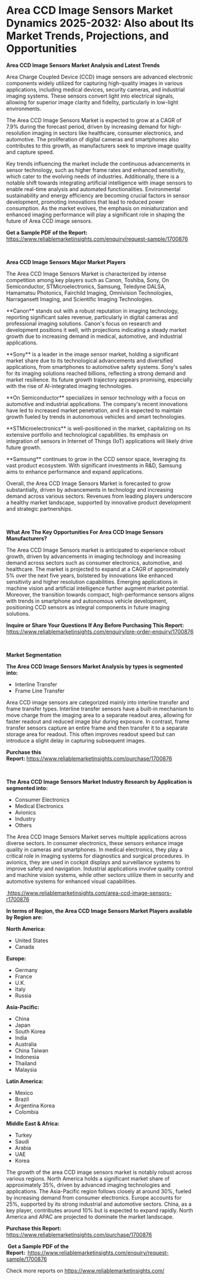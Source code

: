 <p><h1>Area CCD Image Sensors Market Dynamics 2025-2032: Also about Its Market Trends, Projections, and Opportunities</h1></p><p><strong>Area CCD Image Sensors Market Analysis and Latest Trends</strong></p>
<p><p>Area Charge Coupled Device (CCD) image sensors are advanced electronic components widely utilized for capturing high-quality images in various applications, including medical devices, security cameras, and industrial imaging systems. These sensors convert light into electrical signals, allowing for superior image clarity and fidelity, particularly in low-light environments.</p><p>The Area CCD Image Sensors Market is expected to grow at a CAGR of 7.9% during the forecast period, driven by increasing demand for high-resolution imaging in sectors like healthcare, consumer electronics, and automotive. The proliferation of digital cameras and smartphones also contributes to this growth, as manufacturers seek to improve image quality and capture speed.</p><p>Key trends influencing the market include the continuous advancements in sensor technology, such as higher frame rates and enhanced sensitivity, which cater to the evolving needs of industries. Additionally, there is a notable shift towards integrating artificial intelligence with image sensors to enable real-time analysis and automated functionalities. Environmental sustainability and energy efficiency are becoming crucial factors in sensor development, promoting innovations that lead to reduced power consumption. As the market evolves, the emphasis on miniaturization and enhanced imaging performance will play a significant role in shaping the future of Area CCD image sensors.</p></p>
<p><strong>Get a Sample PDF of the Report:&nbsp;</strong> <a href="https://www.reliablemarketinsights.com/enquiry/request-sample/1700876?utm_campaign=3520&utm_medium=2&utm_source=Github&utm_content=ia&utm_term=27032025&utm_id=area-ccd-image-sensors">https://www.reliablemarketinsights.com/enquiry/request-sample/1700876</a></p>
<p>&nbsp;</p>
<p><strong>Area CCD Image Sensors Major Market Players</strong></p>
<p><p>The Area CCD Image Sensors Market is characterized by intense competition among key players such as Canon, Toshiba, Sony, On Semiconductor, STMicroelectronics, Samsung, Teledyne DALSA, Hamamatsu Photonics, Fairchild Imaging, Omnivision Technologies, Narragansett Imaging, and Scientific Imaging Technologies. </p><p>**Canon** stands out with a robust reputation in imaging technology, reporting significant sales revenue, particularly in digital cameras and professional imaging solutions. Canon's focus on research and development positions it well, with projections indicating a steady market growth due to increasing demand in medical, automotive, and industrial applications.</p><p>**Sony** is a leader in the image sensor market, holding a significant market share due to its technological advancements and diversified applications, from smartphones to automotive safety systems. Sony's sales for its imaging solutions reached billions, reflecting a strong demand and market resilience. Its future growth trajectory appears promising, especially with the rise of AI-integrated imaging technologies.</p><p>**On Semiconductor** specializes in sensor technology with a focus on automotive and industrial applications. The company's recent innovations have led to increased market penetration, and it is expected to maintain growth fueled by trends in autonomous vehicles and smart technologies.</p><p>**STMicroelectronics** is well-positioned in the market, capitalizing on its extensive portfolio and technological capabilities. Its emphasis on integration of sensors in Internet of Things (IoT) applications will likely drive future growth.</p><p>**Samsung** continues to grow in the CCD sensor space, leveraging its vast product ecosystem. With significant investments in R&D, Samsung aims to enhance performance and expand applications.</p><p>Overall, the Area CCD Image Sensors Market is forecasted to grow substantially, driven by advancements in technology and increasing demand across various sectors. Revenues from leading players underscore a healthy market landscape, supported by innovative product development and strategic partnerships.</p></p>
<p>&nbsp;</p>
<p><strong>What Are The Key Opportunities For Area CCD Image Sensors Manufacturers?</strong></p>
<p><p>The Area CCD Image Sensors market is anticipated to experience robust growth, driven by advancements in imaging technology and increasing demand across sectors such as consumer electronics, automotive, and healthcare. The market is projected to expand at a CAGR of approximately 5% over the next five years, bolstered by innovations like enhanced sensitivity and higher resolution capabilities. Emerging applications in machine vision and artificial intelligence further augment market potential. Moreover, the transition towards compact, high-performance sensors aligns with trends in smartphone and autonomous vehicle development, positioning CCD sensors as integral components in future imaging solutions.</p></p>
<p><strong>Inquire or Share Your Questions If Any Before Purchasing This Report:</strong> <a href="https://www.reliablemarketinsights.com/enquiry/pre-order-enquiry/1700876?utm_campaign=3520&utm_medium=2&utm_source=Github&utm_content=ia&utm_term=27032025&utm_id=area-ccd-image-sensors">https://www.reliablemarketinsights.com/enquiry/pre-order-enquiry/1700876</a></p>
<p>&nbsp;</p>
<p><strong>Market Segmentation</strong></p>
<p><strong>The Area CCD Image Sensors Market Analysis by types is segmented into:</strong></p>
<p><ul><li>Interline Transfer</li><li>Frame Line Transfer</li></ul></p>
<p><p>Area CCD image sensors are categorized mainly into interline transfer and frame transfer types. Interline transfer sensors have a built-in mechanism to move charge from the imaging area to a separate readout area, allowing for faster readout and reduced image blur during exposure. In contrast, frame transfer sensors capture an entire frame and then transfer it to a separate storage area for readout. This often improves readout speed but can introduce a slight delay in capturing subsequent images.</p></p>
<p><strong>Purchase this Report:&nbsp;</strong><a href="https://www.reliablemarketinsights.com/purchase/1700876?utm_campaign=3520&utm_medium=2&utm_source=Github&utm_content=ia&utm_term=27032025&utm_id=area-ccd-image-sensors">https://www.reliablemarketinsights.com/purchase/1700876</a></p>
<p>&nbsp;</p>
<p><strong>The Area CCD Image Sensors Market Industry Research by Application is segmented into:</strong></p>
<p><ul><li>Consumer Electronics</li><li>Medical Electronics</li><li>Avionics</li><li>Industry</li><li>Others</li></ul></p>
<p><p>The Area CCD Image Sensors Market serves multiple applications across diverse sectors. In consumer electronics, these sensors enhance image quality in cameras and smartphones. In medical electronics, they play a critical role in imaging systems for diagnostics and surgical procedures. In avionics, they are used in cockpit displays and surveillance systems to improve safety and navigation. Industrial applications involve quality control and machine vision systems, while other sectors utilize them in security and automotive systems for enhanced visual capabilities.</p></p>
<p><a href="https://www.reliablemarketinsights.com/area-ccd-image-sensors-r1700876?utm_campaign=3520&utm_medium=2&utm_source=Github&utm_content=ia&utm_term=27032025&utm_id=area-ccd-image-sensors">&nbsp;https://www.reliablemarketinsights.com/area-ccd-image-sensors-r1700876</a></p>
<p><strong>In terms of Region, the Area CCD Image Sensors Market Players available by Region are:</strong></p>
<p>
    <p> <strong> North America: </strong>
        <ul>
            <li>United States</li>
            <li>Canada</li>
        </ul>
        </p> 
    <p> <strong> Europe: </strong>
        <ul>
            <li>Germany</li>
            <li>France</li>
            <li>U.K.</li>
            <li>Italy</li>
            <li>Russia</li>
        </ul>
        </p> 
    <p> <strong> Asia-Pacific: </strong>
        <ul>
            <li>China</li>
            <li>Japan</li>
            <li>South Korea</li>
            <li>India</li>
            <li>Australia</li>
            <li>China Taiwan</li>
            <li>Indonesia</li>
            <li>Thailand</li>
            <li>Malaysia</li>
        </ul>
        </p> 
    <p> <strong> Latin America: </strong>
        <ul>
            <li>Mexico</li>
            <li>Brazil</li>
            <li>Argentina Korea</li>
            <li>Colombia</li>
        </ul>
        </p> 
    <p> <strong> Middle East & Africa: </strong>
        <ul>
            <li>Turkey</li>
            <li>Saudi</li>
            <li>Arabia</li>
            <li>UAE</li>
            <li>Korea</li>
        </ul>
    </p>
    </p>
<p><p>The growth of the area CCD image sensors market is notably robust across various regions. North America holds a significant market share of approximately 35%, driven by advanced imaging technologies and applications. The Asia-Pacific region follows closely at around 30%, fueled by increasing demand from consumer electronics. Europe accounts for 25%, supported by its strong industrial and automotive sectors. China, as a key player, contributes around 10% but is expected to expand rapidly. North America and APAC are projected to dominate the market landscape.</p></p>
<p><strong>Purchase this Report: </strong><a href="https://www.reliablemarketinsights.com/purchase/1700876?utm_campaign=3520&utm_medium=2&utm_source=Github&utm_content=ia&utm_term=27032025&utm_id=area-ccd-image-sensors">https://www.reliablemarketinsights.com/purchase/1700876</a></p>
<p>&nbsp;<strong>Get a Sample PDF of the Report:&nbsp;&nbsp;</strong><a href="https://www.reliablemarketinsights.com/enquiry/request-sample/1700876?utm_campaign=3520&utm_medium=2&utm_source=Github&utm_content=ia&utm_term=27032025&utm_id=area-ccd-image-sensors">https://www.reliablemarketinsights.com/enquiry/request-sample/1700876</a></p>
<p><strong></strong></p>
<p>Check more reports on <a href="https://www.reliablemarketinsights.com/?utm_campaign=3520&utm_medium=2&utm_source=Github&utm_content=ia&utm_term=27032025&utm_id=area-ccd-image-sensors">https://www.reliablemarketinsights.com/</a></p>